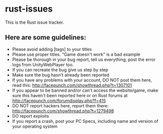 rust-issues
===========

This is the Rust issue tracker.

Here are some guidelines:
---

* Please avoid adding [tags] to your titles
* Please use proper titles. "Game doesn't work" is a bad example
* Please be thorough in your bug report, tell us everything, post the error logs from UnityWebPlayer too.
* If you can recreate the bug give us step by step
* Make sure the bug hasn't already been reported
* If you have any problems with your account, DO NOT post them here, read this: http://facepunch.com/showthread.php?t=1307101
* If you appear to be banned and/or can't access the website/game, make sure this haven't been reported here or on Rust forums at http://facepunch.com/forumdisplay.php?f=415
* DO NOT report hackers here, report them there: http://facepunch.com/showthread.php?t=1279498
* DO report exploits
* If you report a crash, post your PC Specs, including name and version of your operating system
